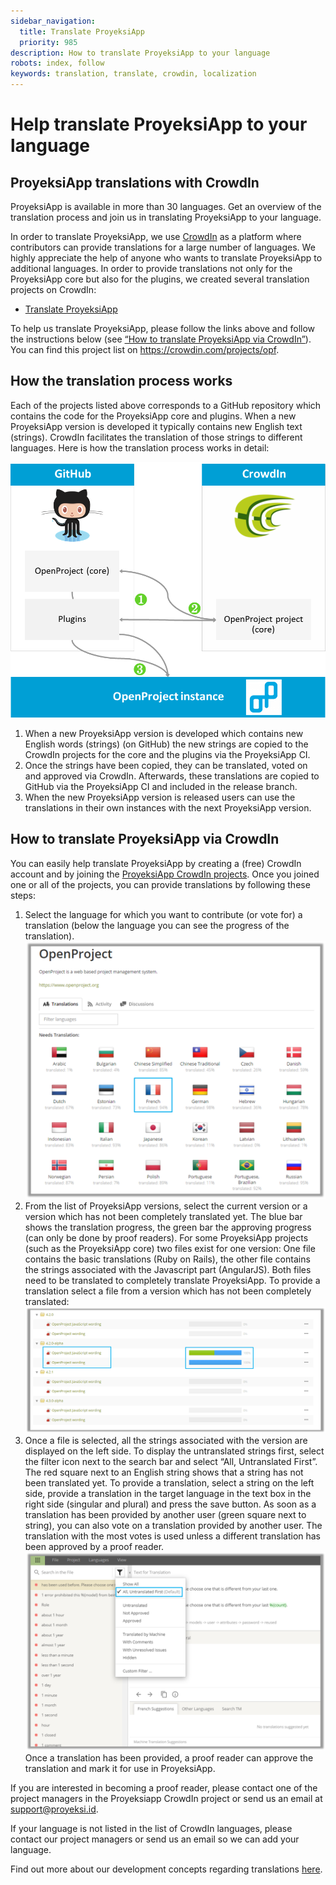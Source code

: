 ```yaml
---
sidebar_navigation:
  title: Translate ProyeksiApp
  priority: 985
description: How to translate ProyeksiApp to your language
robots: index, follow
keywords: translation, translate, crowdin, localization
---
```


# Help translate ProyeksiApp to your language

## ProyeksiApp translations with CrowdIn

ProyeksiApp is available in more than 30 languages.
Get an overview of the translation process and join us in translating ProyeksiApp to your language.

In order to translate ProyeksiApp, we use [CrowdIn](https://crowdin.com/projects/opf) as a platform where contributors can provide translations for a large number of languages.
We highly appreciate the help of anyone who wants to translate ProyeksiApp to additional languages.
In order to provide translations not only for the ProyeksiApp core but also for the plugins, we created several translation projects on CrowdIn:

* <a href="https://crowdin.com/project/proyeksiapp" target="_blank">Translate ProyeksiApp</a>

To help us translate ProyeksiApp, please follow the links above and follow the instructions below (see [“How to translate ProyeksiApp via CrowdIn”](https://github.com/opf/proyeksiapp/new/release/6.1/doc/development#how-to-translate-proyeksiapp-via-crowdin)).
You can find this project list on https://crowdin.com/projects/opf.

## How the translation process works

Each of the projects listed above corresponds to a GitHub repository which contains the code for the ProyeksiApp core and plugins.
When a new ProyeksiApp version is developed it typically contains new English text (strings). 
CrowdIn facilitates the translation of those strings to different languages.
Here is how the translation process works in detail:

![Translation process via GitHub and CrowdIn in detail](GitHub-CrowdIn-OP.png "Translation process via GitHub and CrowdIn in detail")

1. When a new ProyeksiApp version is developed which contains new English words (strings) (on GitHub) the new strings are copied to the CrowdIn projects for the core and the plugins via the ProyeksiApp CI.
2. Once the strings have been copied, they can be translated, voted on and approved via CrowdIn. Afterwards, these translations are copied to GitHub via the ProyeksiApp CI and included in the release branch.
3. When the new ProyeksiApp version is released users can use the translations in their own instances with the next ProyeksiApp version.

## How to translate ProyeksiApp via CrowdIn
You can easily help translate ProyeksiApp by creating a (free) CrowdIn account and by joining the [ProyeksiApp CrowdIn projects](https://crowdin.com/projects/opf).
Once you joined one or all of the projects, you can provide translations by following these steps:
1. Select the language for which you want to contribute (or vote for) a translation (below the language you can see the progress of the translation).
![Language overview in ProyeksiApp CrowdIn project](CrowdIn1.png "Language overview in ProyeksiApp CrowdIn project")
2. From the list of ProyeksiApp versions, select the current version or a version which has not been completely translated yet. The blue bar shows the translation progress, the green bar the approving progress (can only be done by proof readers).
For some ProyeksiApp projects (such as the ProyeksiApp core) two files exist for one version: One file contains the basic translations (Ruby on Rails), the other file contains the strings associated with the Javascript part (AngularJS). Both files need to be translated to completely translate ProyeksiApp. 
To provide a translation select a file from a version which has not been completely translated: 
![Select ProyeksiApp version to translate in CrowdIn](CrowdIn2.png "Select ProyeksiApp version to translate in CrowdIn")
3. Once a file is selected, all the strings associated with the version are displayed on the left side. To display the untranslated strings first, select the filter icon next to the search bar and select “All, Untranslated First”.
The red square next to an English string shows that a string has not been translated yet. To provide a translation, select a string on the left side, provide a translation in the target language in the text box in the right side (singular and plural) and press the save button.
As soon as a translation has been provided by another user (green square next to string), you can also vote on a translation provided by another user. The translation with the most votes is used unless a different translation has been approved by a proof reader.
![Translate strings via CrowdIn](CrowdIn3.png "Translate strings via CrowdIn")
Once a translation has been provided, a proof reader can approve the translation and mark it for use in ProyeksiApp.

If you are interested in becoming a proof reader, please contact one of the project managers in the Proyeksiapp CrowdIn project or send us an email at support@proyeksi.id.

If your language is not listed in the list of CrowdIn languages, please contact our project managers or send us an email so we can add your language.

Find out more about our development concepts regarding translations [here](../concepts/translations).